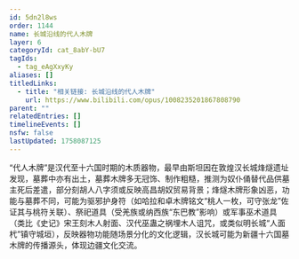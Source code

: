 ```yaml
---
id: 5dn2l8ws
order: 1144
name: 长城沿线的代人木牌
layer: 6
categoryId: cat_8abY-bU7
tagIds:
  - tag_eAgXxyKy
aliases: []
titledLinks:
  - title: "相关链接: 长城沿线的代人木牌"
    url: https://www.bilibili.com/opus/1008235201867808790
parent: ""
relatedEntries: []
timelineEvents: []
nsfw: false
lastUpdated: 1758087125
---
```


“代人木牌”是汉代至十六国时期的木质器物，最早由斯坦因在敦煌汉长城烽燧遗址发现，墓葬中亦有出土，墓葬木牌多无冠饰、制作粗糙，推测为奴仆俑替代品供墓主死后差遣，部分刻胡人八字须或反映高昌胡奴贸易背景；烽燧木牌形象凶恶，功能与墓葬不同，可能为驱邪护身符（如哈拉和卓木牌铭文“桃人一枚，可守张龙”佐证其与桃符关联）、祭祀道具（受羌族或纳西族“东巴教”影响）或军事巫术道具（类比《史记》宋王刻木人射面、汉代巫蛊之祸埋木人诅咒，或类似明长城“人面杙”镇守城垣），反映器物功能随场景分化的文化逻辑，汉长城可能为新疆十六国墓木牌的传播源头，体现边疆文化交流。